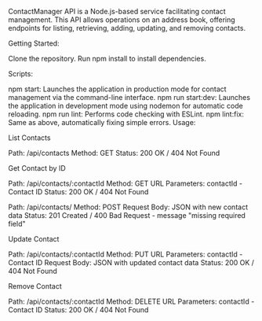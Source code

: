 ContactManager API is a Node.js-based service facilitating contact management.
This API allows operations on an address book, offering endpoints for listing, retrieving, adding, updating, and removing contacts.

Getting Started:

Clone the repository.
Run npm install to install dependencies.

Scripts:

npm start: Launches the application in production mode for contact management via the command-line interface.
npm run start:dev: Launches the application in development mode using nodemon for automatic code reloading.
npm run lint: Performs code checking with ESLint.
npm lint:fix: Same as above, automatically fixing simple errors.
Usage:

List Contacts

Path: /api/contacts
Method: GET
Status: 200 OK / 404 Not Found

Get Contact by ID

Path: /api/contacts/:contactId
Method: GET
URL Parameters: contactId - Contact ID
Status: 200 OK / 404 Not Found

Path: /api/contacts/
Method: POST
Request Body: JSON with new contact data
Status: 201 Created / 400 Bad Request - message "missing required field"

Update Contact

Path: /api/contacts/:contactId
Method: PUT
URL Parameters: contactId - Contact ID
Request Body: JSON with updated contact data
Status: 200 OK / 404 Not Found

Remove Contact

Path: /api/contacts/:contactId
Method: DELETE
URL Parameters: contactId - Contact ID
Status: 200 OK / 404 Not Found
